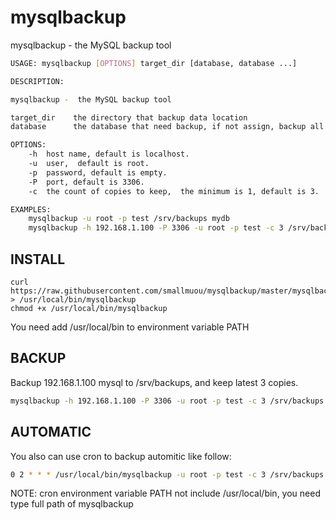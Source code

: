# mysqlbackup

mysqlbackup -  the MySQL backup tool

```bash
USAGE: mysqlbackup [OPTIONS] target_dir [database, database ...]

DESCRIPTION:

mysqlbackup -  the MySQL backup tool

target_dir    the directory that backup data location
database      the database that need backup, if not assign, backup all database exclude 'mysql', 'information_schema', 'performance_schema'

OPTIONS:
    -h  host name, default is localhost.
    -u  user,  default is root.
    -p  password, default is empty.
    -P  port, default is 3306.
    -c  the count of copies to keep,  the minimum is 1, default is 3.

EXAMPLES:
    mysqlbackup -u root -p test /srv/backups mydb
    mysqlbackup -h 192.168.1.100 -P 3306 -u root -p test -c 3 /srv/backups
```

## INSTALL

```
curl https://raw.githubusercontent.com/smallmuou/mysqlbackup/master/mysqlbackup > /usr/local/bin/mysqlbackup
chmod +x /usr/local/bin/mysqlbackup
```
You need add /usr/local/bin to environment variable PATH

## BACKUP

Backup 192.168.1.100 mysql to /srv/backups, and keep latest 3 copies.

```bash
mysqlbackup -h 192.168.1.100 -P 3306 -u root -p test -c 3 /srv/backups
```

## AUTOMATIC

You also can use cron to backup automitic like follow:

```bash
0 2 * * * /usr/local/bin/mysqlbackup -u root -p test -c 3 /srv/backups
```
NOTE: cron environment variable PATH not include /usr/local/bin, you need type full path of mysqlbackup